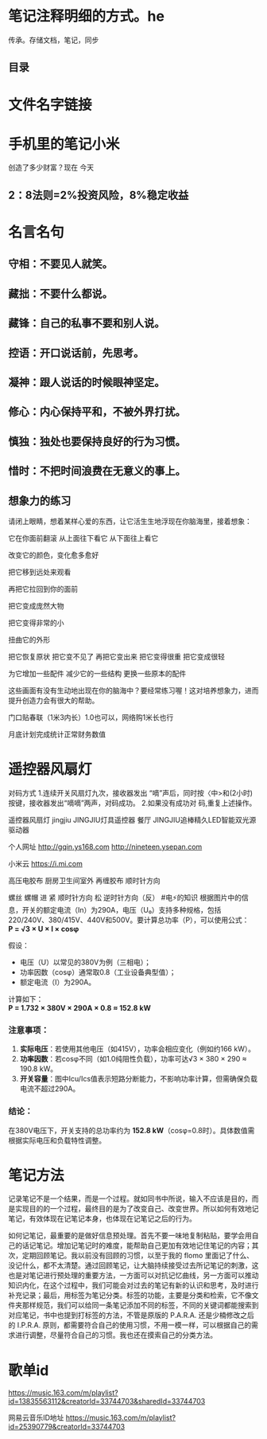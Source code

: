 # 笔记注释明细的方式。he
传承。存储文档，笔记，同步
## 目录
# 文件名字链接
# 手机里的笔记小米
创造了多少财富？现在 今天
## 2：8法则=2%投资风险，8%稳定收益

# 名言名句
## 守相：不要见人就笑。
## 藏拙：不要什么都说。
## 藏锋：自己的私事不要和别人说。
## 控语：开口说话前，先思考。
## 凝神：跟人说话的时候眼神坚定。
## 修心：内心保持平和，不被外界打扰。
## 慎独：独处也要保持良好的行为习惯。
## 惜时：不把时间浪费在无意义的事上。

## 想象力的练习

请闭上眼睛，想着某样心爱的东西，让它活生生地浮现在你脑海里，接着想象：

它在你面前翻滚
从上面往下看它
从下面往上看它

改变它的颜色，变化愈多愈好

把它移到远处来观看

再把它拉回到你的面前

把它变成庞然大物

把它变得非常的小

扭曲它的外形

把它恢复原状
把它变不见了
再把它变出来
把它变得很重
把它变成很轻

为它增加一些配件
减少它的一些结构
更换一些原本的配件

这些画面有没有生动地出现在你的脑海中？要经常练习喔！这对培养想象力，进而提升创造力会有很大的帮助。


门口贴春联（1米3内长）1.0也可以，网络购1米长也行


月底计划完成统计正常财务数值



# 遥控器风扇灯
对码方式
1.连续开关风扇灯九次，接收器发出
“嘀”声后，同时按〈中>和(2小时)
按键，接收器发出“嘀嘀”两声，对码成功。
2.如果没有成功对
码,重复上述操作。

遥控器风扇灯 jingjiu
JINGJIU灯具遥控器 餐厅
JINGJIU追棒精久LED智能双光源驱动器



个人网址
http://gqin.ys168.com
http://nineteen.ysepan.com


小米云
https://i.mi.com


高压电胶布 厨房卫生间室外 再缠胶布  顺时针方向

螺丝  螺帽  进 紧  顺时针方向
松 逆时针方向（反）
#电⚡的知识
根据图片中的信息，开关的额定电流（In）为290A，电压（U₀）支持多种规格，包括220/240V、380/415V、440V和500V。要计算总功率（P），可以使用公式：  
**P = √3 × U × I × cosφ**  

假设：  
- 电压（U）以常见的380V为例（三相电）；  
- 功率因数（cosφ）通常取0.8（工业设备典型值）；  
- 额定电流（I）为290A。  

计算如下：  
**P = 1.732 × 380V × 290A × 0.8 ≈ 152.8 kW**  

### 注意事项：  
1. **实际电压**：若使用其他电压（如415V），功率会相应变化（例如约166 kW）。  
2. **功率因数**：若cosφ不同（如1.0纯阻性负载），功率可达√3 × 380 × 290 ≈ 190.8 kW。  
3. **开关容量**：图中Icu/Ics值表示短路分断能力，不影响功率计算，但需确保负载电流不超过290A。  

### 结论：  
在380V电压下，开关支持的总功率约为 **152.8 kW**（cosφ=0.8时）。具体数值需根据实际电压和负载特性调整。

# 笔记方法
记录笔记不是一个结果，而是一个过程。就如同书中所说，输入不应该是目的，而是实现目的的一个过程，最终目的是为了改变自己、改变世界。所以如何有效地记笔记，有效体现在记笔记本身，也体现在记笔记之后的行为。

如何记笔记，最重要的是做好信息预处理。首先不要一味地复制粘贴，要学会用自己的话记笔记。增加记笔记时的难度，能帮助自己更加有效地记住笔记的内容；其次，定期回顾笔记。我以前没有回顾的习惯，以至于我的 flomo 里面记了什么、没记什么，都不太清楚。通过回顾笔记，让大脑持续接受过去所记笔记的刺激，这也是对笔记进行预处理的重要方法，一方面可以对抗记忆曲线，另一方面可以推动知识内化，在这个过程中，我们可能会对过去的笔记有新的认识和思考，及时进行补充记录；最后，用标签为笔记分类。标签的功能，主要是分类和检索，它不像文件夹那样规范，我们可以给同一条笔记添加不同的标签，不同的关键词都能搜索到对应笔记，书中也提到打标签的方法，不管是原版的 P.A.R.A. 还是少楠修改之后的 I.P.R.A. 原则，都需要符合自己的使用习惯，不用一模一样，可以根据自己的需求进行调整，尽量符合自己的习惯。我也还在摸索自己的分类方法。

# 歌单id
https://music.163.com/m/playlist?id=13835563112&creatorId=33744703&sharedId=33744703

网易云音乐ID地址
https://music.163.com/m/playlist?id=25390779&creatorId=33744703

